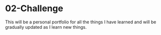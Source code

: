 # 02-Challenge
This will be a personal portfolio for all the things I have learned and will be gradually updated as I learn new things.
